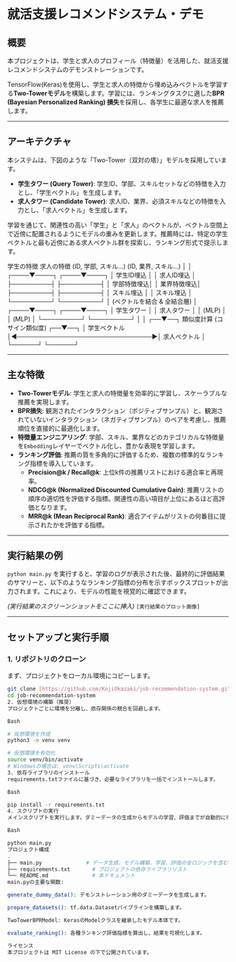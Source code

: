 # 就活支援レコメンドシステム・デモ

## 概要

本プロジェクトは、学生と求人のプロフィール（特徴量）を活用した、就活支援レコメンドシステムのデモンストレーションです。

TensorFlow(Keras)を使用し、学生と求人の特徴から埋め込みベクトルを学習する**Two-Towerモデル**を構築します。学習には、ランキングタスクに適した**BPR (Bayesian Personalized Ranking) 損失**を採用し、各学生に最適な求人を推薦します。

---

## アーキテクチャ

本システムは、下図のような「Two-Tower（双対の塔）」モデルを採用しています。

* **学生タワー (Query Tower)**: 学生ID、学部、スキルセットなどの特徴を入力とし、「学生ベクトル」を生成します。
* **求人タワー (Candidate Tower)**: 求人ID、業界、必須スキルなどの特徴を入力とし、「求人ベクトル」を生成します。

学習を通じて、関連性の高い「学生」と「求人」のベクトルが、ベクトル空間上で近傍に配置されるようにモデルの重みを更新します。推薦時には、特定の学生ベクトルと最も近傍にある求人ベクトル群を探索し、ランキング形式で提示します。

  学生の特徴                                                 求人の特徴
(ID, 学部, スキル...)                                      (ID, 業界, スキル...)
│                                                        │
┌────▼────┐                                                ┌────▼────┐
│ 学生ID埋込 │                                                │ 求人ID埋込 │
├─────────┤                                                ├─────────┤
│ 学部特徴埋込│                                                │ 業界特徴埋込│
├─────────┤                                                ├─────────┤
│ スキル埋込 │                                                │ スキル埋込 │
└─────────┘                                                └─────────┘
│             (ベクトルを結合 & 全結合層)                  │
┌────▼────┐                                                ┌────▼────┐
│ 学生タワー  │                                                │ 求人タワー  │
│   (MLP)   │                                                │   (MLP)   │
└─────────┘                                                └─────────┘
│                                                        │
┌──▼──┐      類似度計算 (コサイン類似度)      ┌──▼──┐
│ 学生ベクトル │◄───────────────────────────────►│ 求人ベクトル │
└──────┘                                                └──────┘


---

## 主な特徴

-   **Two-Towerモデル**: 学生と求人の特徴量を効率的に学習し、スケーラブルな推薦を実現します。
-   **BPR損失**: 観測されたインタラクション（ポジティブサンプル）と、観測されていないインタラクション（ネガティブサンプル）のペアを考慮し、推薦順位を直接的に最適化します。
-   **特徴量エンジニアリング**: 学部、スキル、業界などのカテゴリカルな特徴量を`Embedding`レイヤーでベクトル化し、豊かな表現を学習します。
-   **ランキング評価**: 推薦の質を多角的に評価するため、複数の標準的なランキング指標を導入しています。
    -   **Precision@k / Recall@k**: 上位k件の推薦リストにおける適合率と再現率。
    -   **NDCG@k (Normalized Discounted Cumulative Gain)**: 推薦リストの順序の適切性を評価する指標。関連性の高い項目が上位にあるほど高評価となります。
    -   **MRR@k (Mean Reciprocal Rank)**: 適合アイテムがリストの何番目に提示されたかを評価する指標。

---

## 実行結果の例

`python main.py` を実行すると、学習のログが表示された後、最終的に評価結果のサマリーと、以下のようなランキング指標の分布を示すボックスプロットが出力されます。これにより、モデルの性能を視覚的に確認できます。

*(実行結果のスクリーンショットをここに挿入)*
`[実行結果のプロット画像]`

---

## セットアップと実行手順

### 1. リポジトリのクローン
まず、プロジェクトをローカル環境にコピーします。
```bash
git clone [https://github.com/KojiOkazaki/job-recommendation-system.git](https://github.com/KojiOkazaki/job-recommendation-system.git)
cd job-recommendation-system
2. 仮想環境の構築（推奨）
プロジェクトごとに環境を分離し、依存関係の競合を回避します。

Bash

# 仮想環境を作成
python3 -m venv venv

# 仮想環境を有効化
source venv/bin/activate
# Windowsの場合は: venv\Scripts\activate
3. 依存ライブラリのインストール
requirements.txtファイルに基づき、必要なライブラリを一括でインストールします。

Bash

pip install -r requirements.txt
4. スクリプトの実行
メインスクリプトを実行します。ダミーデータの生成からモデルの学習、評価までが自動的に行われます。

Bash

python main.py
プロジェクト構成
.
├── main.py              # データ生成、モデル構築、学習、評価の全ロジックを含むメインスクリプト
├── requirements.txt       # プロジェクトの依存ライブラリリスト
└── README.md              # 本ドキュメント
main.pyの主要な関数:

generate_dummy_data(): デモンストレーション用のダミーデータを生成します。

prepare_datasets(): tf.data.Datasetパイプラインを構築します。

TwoTowerBPRModel: KerasのModelクラスを継承したモデル本体です。

evaluate_ranking(): 各種ランキング評価指標を算出し、結果を可視化します。

ライセンス
本プロジェクトは MIT License の下で公開されています。
